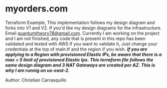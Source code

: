 # myorders.com
Terraform Example,
This implementation follows my design diagram and forks into V1 and V2.
If you'd like my design diagrams for the infrastructure. Email quantumtheory78@gmail.com.
Currently I am working on the project and I am not finished, any code that is present in this repo has been validated and tested with AWS
If you want to validate it, Just change your credentials at the top of main.tf and the region if you wish. 
***If you are applying to a Region with provisioned Elastic IPs, be aware that there is a max = 5 limit of provisioned
Elastic Ips. This terraform file follows the same design diagram and 3 NAT Gateways are created per AZ. This is why I am runnig on us-east-2.*** 

Author: Christian Carrasquillo 
